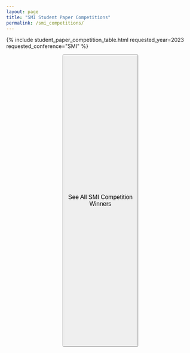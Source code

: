 ```yaml
---
layout: page
title: "SMI Student Paper Competitions"
permalink: /smi_competitions/
---
```


{% include student_paper_competition_table.html requested_year=2023 requested_conference="SMI" %}

<p align=center>
<button name="button" style="height:20%;width:40%" onclick="window.location.href='/smi_competitions_all/'"><font size="3">See All SMI Competition Winners</font></button>
</p>

